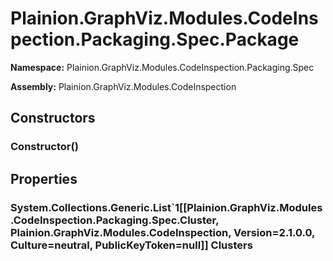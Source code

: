 
# Plainion.GraphViz.Modules.CodeInspection.Packaging.Spec.Package

**Namespace:** Plainion.GraphViz.Modules.CodeInspection.Packaging.Spec

**Assembly:** Plainion.GraphViz.Modules.CodeInspection


## Constructors

### Constructor()


## Properties

### System.Collections.Generic.List`1[[Plainion.GraphViz.Modules.CodeInspection.Packaging.Spec.Cluster, Plainion.GraphViz.Modules.CodeInspection, Version=2.1.0.0, Culture=neutral, PublicKeyToken=null]] Clusters
